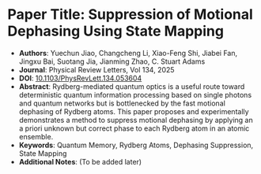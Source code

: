 # Paper Title: Suppression of Motional Dephasing Using State Mapping
- **Authors**: Yuechun Jiao, Changcheng Li, Xiao-Feng Shi, Jiabei Fan, Jingxu Bai, Suotang Jia, Jianming Zhao, C. Stuart Adams
- **Journal**: Physical Review Letters, Vol 134, 2025
- **DOI**: [10.1103/PhysRevLett.134.053604](https://doi.org/10.1103/PhysRevLett.134.053604)
- **Abstract**: Rydberg-mediated quantum optics is a useful route toward deterministic quantum information processing based on single photons and quantum networks but is bottlenecked by the fast motional dephasing of Rydberg atoms. This paper proposes and experimentally demonstrates a method to suppress motional dephasing by applying an a priori unknown but correct phase to each Rydberg atom in an atomic ensemble.
- **Keywords**: Quantum Memory, Rydberg Atoms, Dephasing Suppression, State Mapping
- **Additional Notes**: (To be added later)
